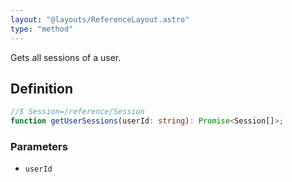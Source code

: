 ```yaml
---
layout: "@layouts/ReferenceLayout.astro"
type: "method"
---
```


Gets all sessions of a user.

## Definition

```ts
//$ Session=/reference/Session
function getUserSessions(userId: string): Promise<Session[]>;
```

### Parameters

- `userId`
